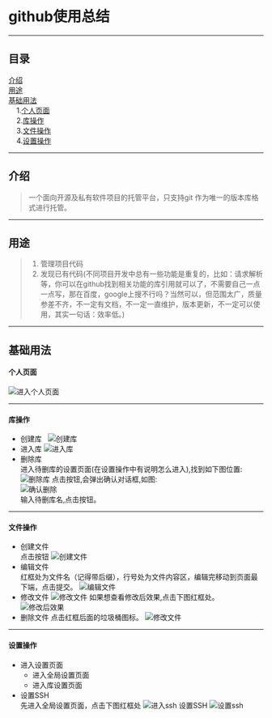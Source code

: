 # github使用总结
***
## 目录  
[介绍](https://github.com/person-0/test/blob/master/test-Github.md#介绍)  
[用途](https://github.com/person-0/test/blob/master/test-Github.md#用途)  
[基础用法](https://github.com/person-0/test/blob/master/test-Github.md#基础用法)  
&nbsp;&nbsp;&nbsp;&nbsp;1.[个人页面](https://github.com/person-0/test/blob/master/test-Github.md#个人页面)  
&nbsp;&nbsp;&nbsp;&nbsp;2.[库操作](https://github.com/person-0/test/blob/master/test-Github.md#库操作)  
&nbsp;&nbsp;&nbsp;&nbsp;3.[文件操作](https://github.com/person-0/test/blob/master/test-Github.md#文件操作)  
&nbsp;&nbsp;&nbsp;&nbsp;4.[设置操作](https://github.com/person-0/test/blob/master/test-Github.md#设置操作)
***
## 介绍
> 一个面向开源及私有软件项目的托管平台，只支持git 作为唯一的版本库格式进行托管。
***
## 用途
> 1. 管理项目代码
> 2. 发现已有代码(不同项目开发中总有一些功能是重复的，比如：请求解析等，你可以在github找到相关功能的库引用就可以了，不需要自己一点一点写，那在百度，google上搜不行吗？当然可以，但范围太广，质量参差不齐，不一定有文档，不一定一直维护，版本更新，不一定可以使用，其实一句话：效率低。)
***
## 基础用法
#### 个人页面
![进入个人页面](https://github.com/person-0/images/blob/master/github/%E8%BF%9B%E5%85%A5%E4%B8%AA%E4%BA%BA%E9%A1%B5%E9%9D%A2.PNG)
***
#### 库操作
- 创建库  
![创建库](https://github.com/person-0/images/blob/master/github/%E5%88%9B%E5%BB%BA%E5%BA%93.PNG)
- 进入库
![进入库](https://github.com/person-0/images/blob/master/github/%E8%BF%9B%E5%85%A5%E5%BA%93.PNG)
- 删除库  
进入待删库的设置页面(在设置操作中有说明怎么进入),找到如下图位置:
![删除库](https://github.com/person-0/images/blob/master/github/%E5%88%A0%E9%99%A4%E5%BA%93.PNG)
点击按钮,会弹出确认对话框,如图:  
![确认删除](https://github.com/person-0/images/blob/master/github/%E7%A1%AE%E8%AE%A4%E5%88%A0%E9%99%A4.PNG)  
输入待删库名,点击按钮。
***
#### 文件操作
- 创建文件  
点击按钮
![创建文件](https://github.com/person-0/images/blob/master/github/%E5%88%9B%E5%BB%BA%E6%96%87%E4%BB%B6.PNG)
- 编辑文件  
红框处为文件名（记得带后缀），行号处为文件内容区，编辑完移动到页面最下端，点击提交。
![编辑文件](https://github.com/person-0/images/blob/master/github/%E7%BC%96%E8%BE%91%E6%96%87%E4%BB%B6.PNG)
- 修改文件
![修改文件]()
如果想查看修改后效果,点击下图红框处。
![修改后效果]()
- 删除文件
点击红框后面的垃圾桶图标。
![修改文件]()
***
#### 设置操作
- 进入设置页面
  + 进入全局设置页面
  + 进入库设置页面
- 设置SSH  
先进入全局设置页面，点击下图红框处
![进入ssh]()
设置SSH
![设置ssh]()
